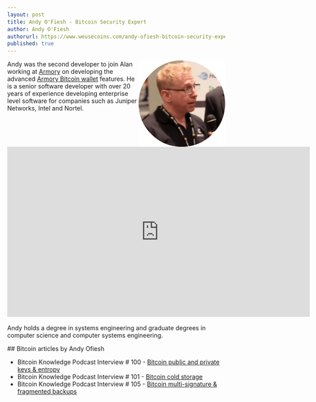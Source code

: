 ```yaml
---
layout: post
title: Andy O'Fiesh - Bitcoin Security Expert
author: Andy O'Fiesh
authorurl: https://www.weusecoins.com/andy-ofiesh-bitcoin-security-expert
published: true
---
```


<img src="/images/andy-ofiesh.png" alt="Andy Ofiesh" align="right">Andy was the second developer to join Alan working at <a href="/armory/">Armory</a> on developing the advanced <a href="https://www.bitcoinarmory.com/">Armory Bitcoin wallet</a> features. He is a senior software developer with over 20 years of experience developing enterprise level software for companies such as Juniper Networks, Intel and Nortel.
<p>
<iframe width="700" height="394" src="https://www.youtube.com/embed/qTgf2LZHv9A" frameborder="0" allowfullscreen></iframe>
<p>
Andy holds a degree in systems engineering and graduate degrees in computer science and computer systems engineering.
<p>
## Bitcoin articles by Andy Ofiesh
<ul>
<li>Bitcoin Knowledge Podcast Interview # 100 - <a href="/bitcoin-private-keys-entropy/">Bitcoin public and private keys & entropy</a></li>
<li>Bitcoin Knowledge Podcast Interview # 101 - <a href="/bitcoin-cold-storage/">Bitcoin cold storage</a></li>
<li>Bitcoin Knowledge Podcast Interview # 105 - <a href="/bitcoin-multi-signature-fragmented-backups/">Bitcoin multi-signature & fragmented backups</a></li>
</ul>

